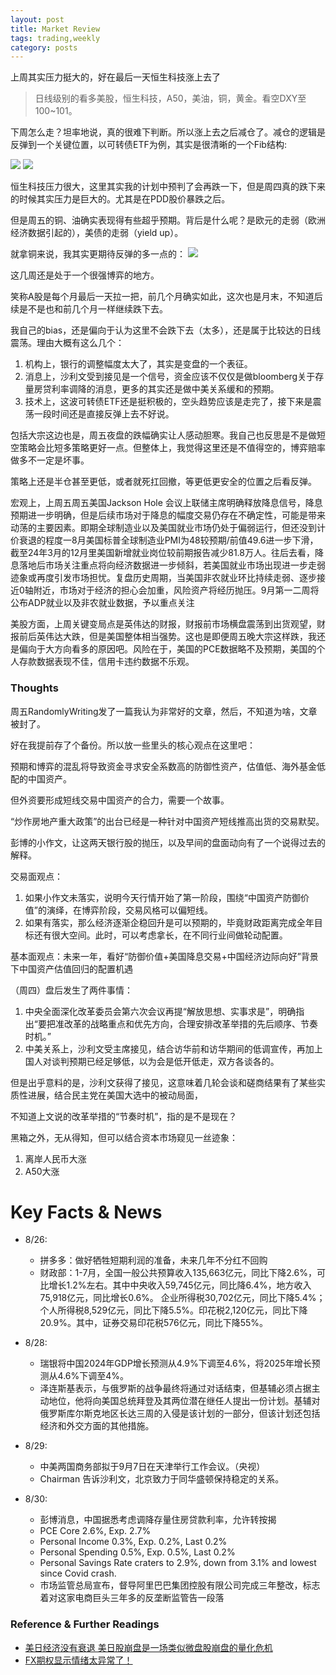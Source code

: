 ```yaml
---
layout: post
title: Market Review
tags: trading,weekly
category: posts
---
```


上周其实压力挺大的，好在最后一天恒生科技涨上去了
> 日线级别的看多美股，恒生科技，A50，美油，铜，黄金。看空DXY至100~101。

下周怎么走？坦率地说，真的很难下判断。所以涨上去之后减仓了。减仓的逻辑是反弹到一个关键位置，以可转债ETF为例，其实是很清晰的一个Fib结构:

![](https://crsando.github.io/images/2024-08-31/511380.jfif)
![](https://crsando.github.io/images/2024-08-31/hstech.jfif)

恒生科技压力很大，这里其实我的计划中预判了会再跌一下，但是周四真的跌下来的时候其实压力是巨大的。尤其是在PDD股价暴跌之后。

但是周五的铜、油确实表现得有些超乎预期。背后是什么呢？是欧元的走弱（欧洲经济数据引起的），美债的走弱（yield up）。

就拿铜来说，我其实更期待反弹的多一点的：
![](https://crsando.github.io/images/2024-08-31/copper.webp)

这几周还是处于一个很强博弈的地方。

笑称A股是每个月最后一天拉一把，前几个月确实如此，这次也是月末，不知道后续是不是也和前几个月一样继续跌下去。

我自己的bias，还是偏向于认为这里不会跌下去（太多），还是属于比较达的日线震荡。理由大概有这么几个：

1. 机构上，银行的调整幅度太大了，其实是变盘的一个表征。
2. 消息上，沙利文受到接见是一个信号，资金应该不仅仅是做bloomberg关于存量房贷利率调降的消息，更多的其实还是做中美关系缓和的预期。
3. 技术上，这波可转债ETF还是挺积极的，空头趋势应该是走完了，接下来是震荡一段时间还是直接反弹上去不好说。

包括大宗这边也是，周五夜盘的跌幅确实让人感动胆寒。我自己也反思是不是做短空策略会比短多策略更好一点。但整体上，我觉得这里还是不值得空的，博弈赔率做多不一定是坏事。

策略上还是半仓甚至更低，或者就死扛回撤，等更低更安全的位置之后看反弹。

宏观上，上周五周五美国Jackson Hole 会议上联储主席明确释放降息信号，降息预期进一步明确，但是后续市场对于降息的幅度交易仍存在不确定性，可能是带来动荡的主要因素。即期全球制造业以及美国就业市场仍处于偏弱运行，但还没到计价衰退的程度一8月美国标普全球制造业PMI为48较预期/前值49.6进一步下滑，截至24年3月的12月里美国新增就业岗位较前期报告减少81.8万人。往后去看，降息落地后市场关注重点将向经济数据进一步倾斜，若美国就业市场出现进一步走弱迹象或再度引发市场担忧。复盘历史周期，当美国非农就业环比持续走弱、逐步接近0轴附近，市场对于经济的担心会加重，风险资产将经历抛压。9月第一二周将公布ADP就业以及非农就业数据，予以重点关注

美股方面，上周关键变局点是英伟达的财报，财报前市场横盘震荡到出货观望，财报前后英伟达大跌，但是美国整体相当强势。这也是即便周五晚大宗这样跌，我还是偏向于大方向看多的原因吧。风险在于，美国的PCE数据略不及预期，美国的个人存款数据表现不佳，信用卡违约数据不乐观。

### Thoughts

周五RandomlyWriting发了一篇我认为非常好的文章，然后，不知道为啥，文章被封了。

好在我提前存了个备份。所以放一些里头的核心观点在这里吧：

预期和博弈的混乱将导致资金寻求安全系数高的防御性资产，估值低、海外基金低配的中国资产。

但外资要形成短线交易中国资产的合力，需要一个故事。

“炒作房地产重大政策”的出台已经是一种针对中国资产短线推高出货的交易默契。

彭博的小作文，让这两天银行股的抛压，以及早间的盘面动向有了一个说得过去的解释。

交易面观点：

1. 如果小作文未落实，说明今天行情开始了第一阶段，围绕“中国资产防御价值”的演绎，在博弈阶段，交易风格可以偏短线。
2. 如果有落实，那么经济逐渐企稳回升是可以预期的，毕竟财政距离完成全年目标还有很大空间。此时，可以考虑拿长，在不同行业间做轮动配置。

基本面观点：未来一年，看好“防御价值+美国降息交易+中国经济边际向好”背景下中国资产估值回归的配置机遇

（周四）盘后发生了两件事情：

1. 中央全面深化改革委员会第六次会议再提“解放思想、实事求是”，明确指出“要把准改革的战略重点和优先方向，合理安排改革举措的先后顺序、节奏时机。”
2. 中美关系上，沙利文受主席接见，结合访华前和访华期间的低调宣传，再加上国人对谈判预期已经足够低，以为会是低开低走，双方各谈各的。

但是出乎意料的是，沙利文获得了接见，这意味着几轮会谈和磋商结果有了某些实质性进展，结合民主党在美国大选中的被动局面，

不知道上文说的改革举措的“节奏时机”，指的是不是现在？

黑箱之外，无从得知，但可以结合资本市场窥见一丝迹象：

1. 离岸人民币大涨
2. A50大涨

# Key Facts & News

- 8/26:
    - 拼多多：做好牺牲短期利润的准备，未来几年不分红不回购
    - 财政部：1-7月，全国一般公共预算收入135,663亿元，同比下降2.6%，可比增长1.2%左右。其中中央收入59,745亿元，同比降6.4%，地方收入75,918亿元，同比增长0.6%。 企业所得税30,702亿元，同比下降5.4%； 个人所得税8,529亿元，同比下降5.5%。印花税2,120亿元，同比下降20.9%。其中，证券交易印花税576亿元，同比下降55%。 

- 8/28: 
    - 瑞银将中国2024年GDP增长预测从4.9%下调至4.6%，将2025年增长预测从4.6%下调至4%。
    - 泽连斯基表示，与俄罗斯的战争最终将通过对话结束，但基辅必须占据主动地位，他将向美国总统拜登及其两位潜在继任人提出一份计划。基辅对俄罗斯库尔斯克地区长达三周的入侵是该计划的一部分，但该计划还包括经济和外交方面的其他措施。
- 8/29: 
    - 中美两国商务部拟于9月7日在天津举行工作会议。（央视）
    - Chairman 告诉沙利文，北京致力于同华盛顿保持稳定的关系。
- 8/30: 
    - 彭博消息，中国据悉考虑调降存量住房贷款利率，允许转按揭
    - PCE Core 2.6%, Exp. 2.7%
    - Personal Income 0.3%, Exp. 0.2%, Last 0.2%
    - Personal Spending 0.5%, Exp. 0.5%, Last 0.2%
    - Personal Savings Rate craters to 2.9%, down from 3.1% and lowest since Covid crash.
    - 市场监管总局宣布，督导阿里巴巴集团控股有限公司完成三年整改，标志着对这家电商巨头三年多的反垄断监管告一段落


### Reference & Further Readings

- [美日经济没有衰退 美日股崩盘是一场类似微盘股崩盘的量化危机](https://mp.weixin.qq.com/s/Bm-oCqN6c_mqx7avnxM06g)
- [FX期权显示情绪太异常了！](https://mp.weixin.qq.com/s/JUNAtuvy6HKyG4cRt8AI1Q)